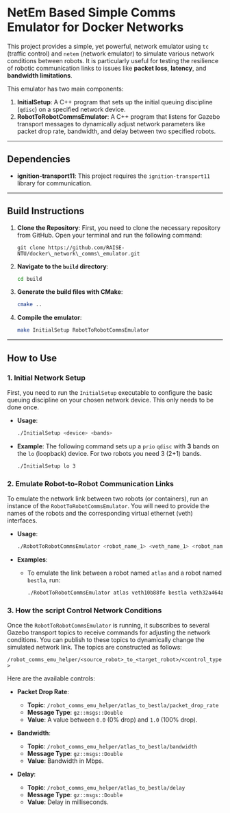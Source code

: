 # NetEm Based Simple Comms Emulator for Docker Networks

This project provides a simple, yet powerful, network emulator using `tc` (traffic control) and `netem` (network emulator) to simulate various network conditions between robots. It is particularly useful for testing the resilience of robotic communication links to issues like **packet loss**, **latency**, and **bandwidth limitations**.

This emulator has two main components:

1.  **InitialSetup**: A C++ program that sets up the initial queuing discipline (`qdisc`) on a specified network device.
2.  **RobotToRobotCommsEmulator**: A C++ program that listens for Gazebo transport messages to dynamically adjust network parameters like packet drop rate, bandwidth, and delay between two specified robots.

-----

## Dependencies

  * **ignition-transport11**: This project requires the `ignition-transport11` library for communication.

-----

## Build Instructions

1.  **Clone the Repository**:
    First, you need to clone the necessary repository from GitHub. Open your terminal and run the following command:
    ```
    git clone https://github.com/RAISE-NTU/docker\_network\_comms\_emulator.git
    ```

2. **Navigate to the `build` directory**:

    ```bash
    cd build
    ```

2.  **Generate the build files with CMake**:

    ```bash
    cmake ..
    ```

3.  **Compile the emulator**:

    ```bash
    make InitialSetup RobotToRobotCommsEmulator
    ```

-----

## How to Use

### 1\. Initial Network Setup

First, you need to run the `InitialSetup` executable to configure the basic queuing discipline on your chosen network device. This only needs to be done once.

  * **Usage**:

    ```bash
    ./InitialSetup <device> <bands>
    ```

  * **Example**: The following command sets up a `prio` `qdisc` with **3** bands on the `lo` (loopback) device.
    For two robots you need 3 (2+1) bands.

    ```bash
    ./InitialSetup lo 3
    ```

### 2\. Emulate Robot-to-Robot Communication Links

To emulate the network link between two robots (or containers), run an instance of the `RobotToRobotCommsEmulator`. You will need to provide the names of the robots and the corresponding virtual ethernet (veth) interfaces.

  * **Usage**:

    ```bash
    ./RobotToRobotCommsEmulator <robot_name_1> <veth_name_1> <robot_name_2> <veth_name_2>
    ```

  * **Examples**:

      * To emulate the link between a robot named `atlas` and a robot named `bestla`, run:
        ```bash
        ./RobotToRobotCommsEmulator atlas veth10b88fe bestla veth32a464a
        ```

### 3\. How the script Control Network Conditions

Once the `RobotToRobotCommsEmulator` is running, it subscribes to several Gazebo transport topics to receive commands for adjusting the network conditions. You can publish to these topics to dynamically change the simulated network link. The topics are constructed as follows:

`/robot_comms_emu_helper/<source_robot>_to_<target_robot>/<control_type>`

Here are the available controls:

  * **Packet Drop Rate**:

      * **Topic**: `/robot_comms_emu_helper/atlas_to_bestla/packet_drop_rate`
      * **Message Type**: `gz::msgs::Double`
      * **Value**: A value between `0.0` (0% drop) and `1.0` (100% drop).

  * **Bandwidth**:

      * **Topic**: `/robot_comms_emu_helper/atlas_to_bestla/bandwidth`
      * **Message Type**: `gz::msgs::Double`
      * **Value**: Bandwidth in Mbps.

  * **Delay**:

      * **Topic**: `/robot_comms_emu_helper/atlas_to_bestla/delay`
      * **Message Type**: `gz::msgs::Double`
      * **Value**: Delay in milliseconds.